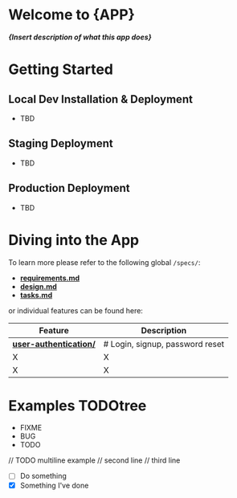# Welcome to {APP}

***{Insert description of what this app does}***



# Getting Started

## Local Dev Installation & Deployment
* TBD

## Staging Deployment
* TBD

## Production Deployment
* TBD



# Diving into the App

To learn more please refer to the following global `/specs/`:

* [**requirements.md**](specs/requirements.md)
* [**design.md**](specs/design.md)
* [**tasks.md**](specs/tasks.md)

or individual features can be found here:

| Feature  | Description |
| -------- | ----------- |
|   [**user-authentication/**](specs/user-authentication/requirements.md)   |   # Login, signup, password reset   |
|   X   |   X   |
|   X   |   X   |

# Examples TODOtree
- FIXME
- BUG
- TODO

// TODO multiline example
//  second line
//  third line

- [ ] Do something
- [x] Something I've done
